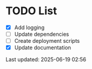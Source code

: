 # TODO List

- [x] Add logging
- [ ] Update dependencies
- [ ] Create deployment scripts
- [x] Update documentation

Last updated: 2025-06-19 02:56
